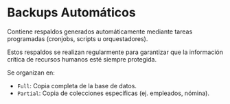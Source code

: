 # Backups Automáticos

Contiene respaldos generados automáticamente mediante tareas programadas (cronjobs, scripts u orquestadores).

Estos respaldos se realizan regularmente para garantizar que la información crítica de recursos humanos esté siempre protegida.

Se organizan en:
- `Full`: Copia completa de la base de datos.
- `Partial`: Copia de colecciones específicas (ej. empleados, nómina).
